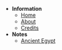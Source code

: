 * **Information**
  * [Home](README.md)
  * [About](pages/about.md)
  * [Credits](pages/credit.md)
* **Notes**
  * [Ancient Egypt](notes/ancient-egypt.md)
